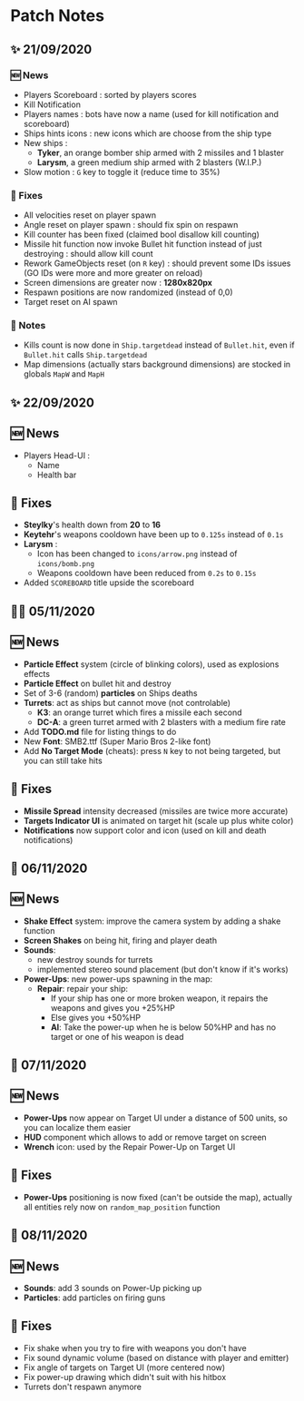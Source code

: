 # Patch Notes

## ✨ **21/09/2020**
### 🆕 News
+ Players Scoreboard : sorted by players scores
+ Kill Notification
+ Players names : bots have now a name (used for kill notification and scoreboard)
+ Ships hints icons : new icons which are choose from the ship type
+ New ships : 
    + **Tyker**, an orange bomber ship armed with 2 missiles and 1 blaster
    + **Larysm**, a green medium ship armed with 2 blasters (W.I.P.)
+ Slow motion : `G` key to toggle it (reduce time to 35%)

### 🔧 Fixes
+ All velocities reset on player spawn
+ Angle reset on player spawn : should fix spin on respawn
+ Kill counter has been fixed (claimed bool disallow kill counting)
+ Missile hit function now invoke Bullet hit function instead of just destroying : should allow kill count
+ Rework GameObjects reset (on `R` key) : should prevent some IDs issues (GO IDs were more and more greater on reload)
+ Screen dimensions are greater now : **1280x820px**
+ Respawn positions are now randomized (instead of 0,0)
+ Target reset on AI spawn

### 📃 Notes
+ Kills count is now done in `Ship.targetdead` instead of `Bullet.hit`, even if `Bullet.hit` calls `Ship.targetdead`
+ Map dimensions (actually stars background dimensions) are stocked in globals `MapW` and `MapH`

## ✨ **22/09/2020**
## 🆕 News
+ Players Head-UI :
    + Name
    + Health bar

## 🔧 Fixes
+ **Steylky**'s health down from **20** to **16**
+ **Keytehr**'s weapons cooldown have been up to `0.125s` instead of `0.1s`
+ **Larysm** :
    + Icon has been changed to `icons/arrow.png` instead of `icons/bomb.png`
    + Weapons cooldown have been reduced from `0.2s` to `0.15s`
+ Added `SCOREBOARD` title upside the scoreboard

## 👩‍💻 **05/11/2020**
## 🆕 News
+ **Particle Effect** system (circle of blinking colors), used as explosions effects
+ **Particle Effect** on bullet hit and destroy
+ Set of 3-6 (random) **particles** on Ships deaths
+ **Turrets**: act as ships but cannot move (not controlable)
    + **K3**: an orange turret which fires a missile each second
    + **DC-A**: a green turret armed with 2 blasters with a medium fire rate
+ Add **TODO.md** file for listing things to do
+ New **Font**: SMB2.ttf (Super Mario Bros 2-like font)
+ Add **No Target Mode** (cheats): press `N` key to not being targeted, but you can still take hits 

## 🔧 Fixes
+ **Missile Spread** intensity decreased (missiles are twice more accurate)
+ **Targets Indicator UI** is animated on target hit (scale up plus white color)
+ **Notifications** now support color and icon (used on kill and death notifications)

## 💼 **06/11/2020**

## 🆕 News
+ **Shake Effect** system: improve the camera system by adding a shake function
+ **Screen Shakes** on being hit, firing and player death
+ **Sounds**: 
    + new destroy sounds for turrets
    + implemented stereo sound placement (but don't know if it's works)
+ **Power-Ups**: new power-ups spawning in the map:
    + **Repair**: repair your ship:
        + If your ship has one or more broken weapon, it repairs the weapons and gives you +25%HP
        + Else gives you +50%HP
        + **AI**: Take the power-up when he is below 50%HP and has no target or one of his weapon is dead

## 🔧 **07/11/2020**

## 🆕 News
+ **Power-Ups** now appear on Target UI under a distance of 500 units, so you can localize them easier
+ **HUD** component which allows to add or remove target on screen 
+ **Wrench** icon: used by the Repair Power-Up on Target UI

## 🔧 Fixes
+ **Power-Ups** positioning is now fixed (can't be outside the map), actually all entities rely now on `random_map_position` function

## 🔧 **08/11/2020**

## 🆕 News
+ **Sounds**: add 3 sounds on Power-Up picking up
+ **Particles**: add particles on firing guns 

## 🔧 Fixes
+ Fix shake when you try to fire with weapons you don't have
+ Fix sound dynamic volume (based on distance with player and emitter)
+ Fix angle of targets on Target UI (more centered now)
+ Fix power-up drawing which didn't suit with his hitbox
+ Turrets don't respawn anymore